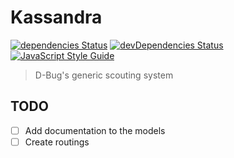 # Kassandra 
[![dependencies Status](https://img.shields.io/david/staveyal/kassandra.svg)](https://david-dm.org/staveyal/kassandra) [![devDependencies Status](https://img.shields.io/david/dev/staveyal/kassandra.svg)](https://david-dm.org/staveyal/kassandra?type=dev) [![JavaScript Style Guide](https://img.shields.io/badge/code_style-standard-brightgreen.svg)](https://standardjs.com)
>D-Bug's generic scouting system

## TODO
 - [ ] Add documentation to the models
 - [ ] Create routings